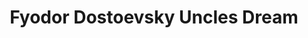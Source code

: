 ---
title: Fyodor Dostoevsky Uncles Dream
categories: [novel,fiction literature]
tags: [novel,Dostoevsky,story,Russia]
---